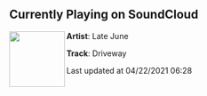 ## Currently Playing on SoundCloud

[<img align="left" width="100" src="https://i1.sndcdn.com/artworks-a0UaTNhcKv3c-0-t500x500.png">](https://soundcloud.com/latejune/driveway-1)

**Artist**: Late June 

**Track**: Driveway

Last updated at 04/22/2021 06:28
